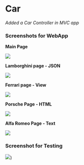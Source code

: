 # Car
*Added a Car Controller in MVC app*
### Screenshots for WebApp
**Main Page**

![](https://github.com/tejavictory/Car/raw/master/2019-02-08.png)

**Lamborghini page - JSON**

![](https://github.com/tejavictory/Car/raw/master/2019-02-08%20(1).png)

**Ferrari page - View**

![](https://github.com/tejavictory/Car/raw/master/2019-02-08%20(2).png)

**Porsche Page - HTML**

![](https://github.com/tejavictory/Car/raw/master/2019-02-08%20(3).png)

**Alfa Romeo Page - Text**

![](https://github.com/tejavictory/Car/raw/master/2019-02-08%20(4).png)

### Screenshot for Testing

![](https://github.com/tejavictory/Car/raw/master/2019-02-08%20(5).png))
